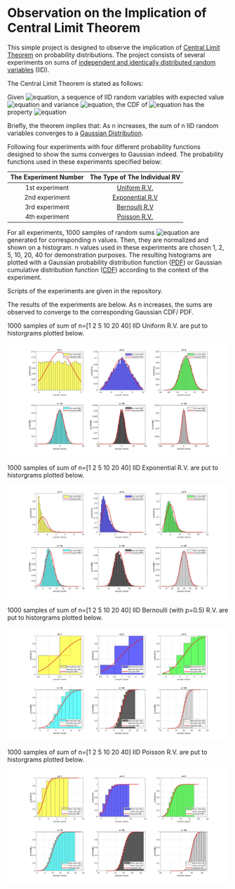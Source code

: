 # Observation on the Implication of Central Limit Theorem

This simple project is designed to observe the implication of [Central Limit Theorem](https://en.wikipedia.org/wiki/Central_limit_theorem) on probability distributions. The project consists of several experiments on sums of [independent and identically distributed random variables](https://en.wikipedia.org/wiki/Independent_and_identically_distributed_random_variables) (IID).

The Central Limit Theorem is stated as follows:

Given ![equation](https://render.githubusercontent.com/render/math?math=X_1,X_2,\ldots,X_n), a sequence of IID random variables with expected value ![equation](https://render.githubusercontent.com/render/math?math=\mu_x) and variance ![equation](https://render.githubusercontent.com/render/math?math=\sigma_x^2), the CDF of ![equation](https://render.githubusercontent.com/render/math?math=Z_n=\sum_{i=1}^{n}\frac{X_i-n\mu_X}{\sqrt{\left(n\sigma_X^2\right)}}) has the property ![equation](https://render.githubusercontent.com/render/math?math={lim}_{n\rightarrow\infty}{F_{Z_n}}\left(z\right)=\Phi\left(z\right).)

Briefly, the theorem implies that: As n increases, the sum of n IID random variables converges to a [Gaussian Distribution](https://en.wikipedia.org/wiki/Normal_distribution). 

Following four experiments with four different probability functions designed to show the sums converges to Gaussian indeed. The probability functions used in these experiments specified below:


The Experiment Number | The Type of The Individual RV
:---: | :---:
1st experiment | [Uniform R.V.](https://en.wikipedia.org/wiki/Continuous_uniform_distribution)
2nd experiment | [Exponential R.V](https://en.wikipedia.org/wiki/Exponential_distribution)
3rd experiment | [Bernoulli R.V](https://en.wikipedia.org/wiki/Bernoulli_distribution)
4th experiment | [Poisson R.V.](https://en.wikipedia.org/wiki/Poisson_distribution)

For all experiments, 1000 samples of random sums ![equation](https://render.githubusercontent.com/render/math?math=X_1%2BX_2%2B\ldots%2BX_n)  are generated for corresponding n values. Then, they are normalized and shown on a histogram. n values used in these experiments are chosen 1, 2, 5, 10, 20, 40 for demonstration purposes. The resulting histograms are plotted with a Gaussian probability distribution function ([PDF](https://en.wikipedia.org/wiki/Probability_density_function)) or Gaussian cumulative distribution function ([CDF](https://en.wikipedia.org/wiki/Cumulative_distribution_function)) according to the context of the experiment.

Scripts of the experiments are given in the repository.

The results of the experiments are below. As n increases, the sums are observed to converge to the corresponding Gaussian CDF/ PDF.

1000 samples of sum of n=[1 2 5 10 20 40] IID Uniform R.V. are put to historgrams plotted below. 

![](images/uniform.jpg)

1000 samples of sum of n=[1 2 5 10 20 40] IID Exponential R.V. are put to historgrams plotted below. 

![](images/exponential.jpg)

1000 samples of sum of n=[1 2 5 10 20 40] IID Bernoulli (with p=0.5) R.V. are put to historgrams plotted below. 

![](images/bernoulli.jpg)

1000 samples of sum of n=[1 2 5 10 20 40] IID Poisson R.V. are put to historgrams plotted below. 

![](images/poisson.jpg)

